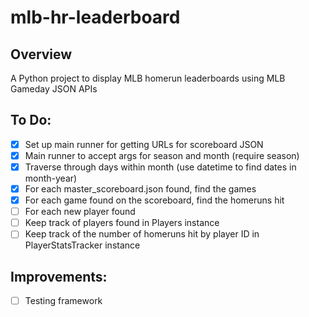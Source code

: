 # mlb-hr-leaderboard

## Overview
A Python project to display MLB homerun leaderboards using MLB Gameday JSON APIs

## To Do:
- [x] Set up main runner for getting URLs for scoreboard JSON
- [x] Main runner to accept args for season and month (require season)
- [x] Traverse through days within month (use datetime to find dates in month-year)
- [x] For each master_scoreboard.json found, find the games
- [x] For each game found on the scoreboard, find the homeruns hit
- [ ] For each new player found
- [ ] Keep track of players found in Players instance
- [ ] Keep track of the number of homeruns hit by player ID in PlayerStatsTracker instance

## Improvements:
- [ ] Testing framework
